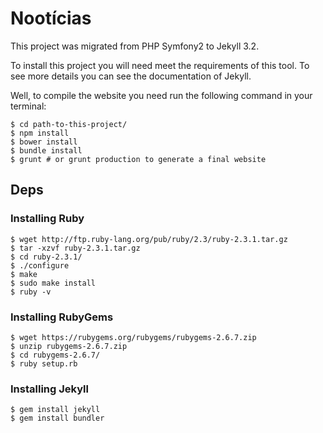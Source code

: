 # Nootícias

This project was migrated from PHP Symfony2 to Jekyll 3.2.

To install this project you will need meet the requirements of this tool. To see more details you can see the documentation of Jekyll.

Well, to compile the website you need run the following command in your terminal:

```shell
$ cd path-to-this-project/
$ npm install
$ bower install
$ bundle install
$ grunt # or grunt production to generate a final website
```

## Deps

### Installing Ruby

```shell
$ wget http://ftp.ruby-lang.org/pub/ruby/2.3/ruby-2.3.1.tar.gz
$ tar -xzvf ruby-2.3.1.tar.gz
$ cd ruby-2.3.1/
$ ./configure
$ make
$ sudo make install
$ ruby -v
```

### Installing RubyGems

```shell
$ wget https://rubygems.org/rubygems/rubygems-2.6.7.zip
$ unzip rubygems-2.6.7.zip
$ cd rubygems-2.6.7/
$ ruby setup.rb
```

### Installing Jekyll

```shell
$ gem install jekyll
$ gem install bundler
```